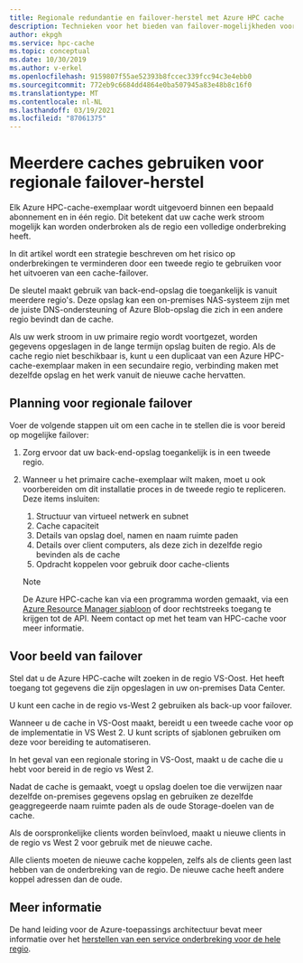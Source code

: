 ```yaml
---
title: Regionale redundantie en failover-herstel met Azure HPC cache
description: Technieken voor het bieden van failover-mogelijkheden voor herstel na nood gevallen met Azure HPC cache
author: ekpgh
ms.service: hpc-cache
ms.topic: conceptual
ms.date: 10/30/2019
ms.author: v-erkel
ms.openlocfilehash: 9159807f55ae52393b8fccec339fcc94c3e4ebb0
ms.sourcegitcommit: 772eb9c6684dd4864e0ba507945a83e48b8c16f0
ms.translationtype: MT
ms.contentlocale: nl-NL
ms.lasthandoff: 03/19/2021
ms.locfileid: "87061375"
---
```

# <a name="use-multiple-caches-for-regional-failover-recovery"></a>Meerdere caches gebruiken voor regionale failover-herstel

Elk Azure HPC-cache-exemplaar wordt uitgevoerd binnen een bepaald abonnement en in één regio. Dit betekent dat uw cache werk stroom mogelijk kan worden onderbroken als de regio een volledige onderbreking heeft.

In dit artikel wordt een strategie beschreven om het risico op onderbrekingen te verminderen door een tweede regio te gebruiken voor het uitvoeren van een cache-failover.

De sleutel maakt gebruik van back-end-opslag die toegankelijk is vanuit meerdere regio's. Deze opslag kan een on-premises NAS-systeem zijn met de juiste DNS-ondersteuning of Azure Blob-opslag die zich in een andere regio bevindt dan de cache.

Als uw werk stroom in uw primaire regio wordt voortgezet, worden gegevens opgeslagen in de lange termijn opslag buiten de regio. Als de cache regio niet beschikbaar is, kunt u een duplicaat van een Azure HPC-cache-exemplaar maken in een secundaire regio, verbinding maken met dezelfde opslag en het werk vanuit de nieuwe cache hervatten.

## <a name="planning-for-regional-failover"></a>Planning voor regionale failover

Voer de volgende stappen uit om een cache in te stellen die is voor bereid op mogelijke failover:

1. Zorg ervoor dat uw back-end-opslag toegankelijk is in een tweede regio.
1. Wanneer u het primaire cache-exemplaar wilt maken, moet u ook voorbereiden om dit installatie proces in de tweede regio te repliceren. Deze items insluiten:

   1. Structuur van virtueel netwerk en subnet
   1. Cache capaciteit
   1. Details van opslag doel, namen en naam ruimte paden
   1. Details over client computers, als deze zich in dezelfde regio bevinden als de cache
   1. Opdracht koppelen voor gebruik door cache-clients

   > [!NOTE]
   > De Azure HPC-cache kan via een programma worden gemaakt, via een [Azure Resource Manager sjabloon](../azure-resource-manager/templates/overview.md) of door rechtstreeks toegang te krijgen tot de API. Neem contact op met het team van HPC-cache voor meer informatie.

## <a name="failover-example"></a>Voor beeld van failover

Stel dat u de Azure HPC-cache wilt zoeken in de regio VS-Oost. Het heeft toegang tot gegevens die zijn opgeslagen in uw on-premises Data Center.

U kunt een cache in de regio vs-West 2 gebruiken als back-up voor failover.

Wanneer u de cache in VS-Oost maakt, bereidt u een tweede cache voor op de implementatie in VS West 2. U kunt scripts of sjablonen gebruiken om deze voor bereiding te automatiseren.

In het geval van een regionale storing in VS-Oost, maakt u de cache die u hebt voor bereid in de regio vs West 2.

Nadat de cache is gemaakt, voegt u opslag doelen toe die verwijzen naar dezelfde on-premises gegevens opslag en gebruiken ze dezelfde geaggregeerde naam ruimte paden als de oude Storage-doelen van de cache.

Als de oorspronkelijke clients worden beïnvloed, maakt u nieuwe clients in de regio vs West 2 voor gebruik met de nieuwe cache.

Alle clients moeten de nieuwe cache koppelen, zelfs als de clients geen last hebben van de onderbreking van de regio. De nieuwe cache heeft andere koppel adressen dan de oude.

## <a name="learn-more"></a>Meer informatie

De hand leiding voor de Azure-toepassings architectuur bevat meer informatie over het [herstellen van een service onderbreking voor de hele regio](<https://docs.microsoft.com/azure/architecture/resiliency/recovery-loss-azure-region>).
